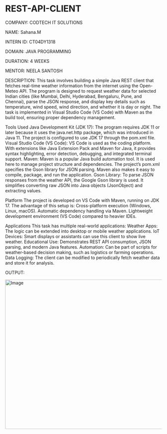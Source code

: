 # REST-API-CLIENT

COMPANY: CODTECH IT SOLUTIONS

NAME: Sahana.M

INTERN ID: CT04DY1318

DOMAIN: JAVA PROGRAMMING

DURATION: 4 WEEKS

MENTOR: NEELA SANTOSH

DESCRIPTION: This task involves building a simple Java REST client that fetches real-time weather information from the internet using the Open-Meteo API. The program is designed to request weather data for selected Indian cities (like Mumbai, Delhi, Hyderabad, Bengaluru, Pune, and Chennai), parse the JSON response, and display key details such as temperature, wind speed, wind direction, and whether it is day or night. The task is implemented in Visual Studio Code (VS Code) with Maven as the build tool, ensuring proper dependency management.

Tools Used Java Development Kit (JDK 17): The program requires JDK 11 or later because it uses the java.net.http package, which was introduced in Java 11. The project is configured to use JDK 17 through the pom.xml file. Visual Studio Code (VS Code): VS Code is used as the coding platform. With extensions like Java Extension Pack and Maven for Java, it provides syntax highlighting, error detection, debugging, and integrated terminal support. Maven: Maven is a popular Java build automation tool. It is used here to manage project structure and dependencies. The project’s pom.xml specifies the Gson library for JSON parsing. Maven also makes it easy to compile, package, and run the application. Gson Library: To parse JSON responses from the weather API, the Google Gson library is used. It simplifies converting raw JSON into Java objects (JsonObject) and extracting values.

Platform The project is developed on VS Code with Maven, running on JDK 17. The advantage of this setup is: Cross-platform execution (Windows, Linux, macOS). Automatic dependency handling via Maven. Lightweight development environment (VS Code) compared to heavier IDEs.

Applications This task has multiple real-world applications: Weather Apps: The logic can be extended into desktop or mobile weather applications. IoT Devices: Smart displays or assistants can use this client to show live weather. Educational Use: Demonstrates REST API consumption, JSON parsing, and modern Java features. Automation: Can be part of scripts for weather-based decision making, such as logistics or farming operations. Data Logging: The client can be modified to periodically fetch weather data and store it for analysis.

OUTPUT:

<img width="1076" height="480" alt="Image" src="https://github.com/user-attachments/assets/b4585339-2a26-4469-8b9d-3e3d164de3e2" />

